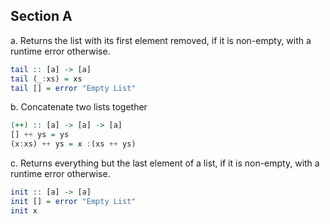 ## Section A

a. Returns the list with its first element removed, if it is non-empty, with a runtime error otherwise.

```haskell
tail :: [a] -> [a]
tail (_:xs) = xs
tail [] = error "Empty List"
```

b. Concatenate two lists together 

```haskell
(++) :: [a] -> [a] -> [a]
[] ++ ys = ys
(x:xs) ++ ys = x :(xs ++ ys)
```

c. Returns everything but the last element of a list, if it is non-empty, with a runtime error otherwise.

```Haskell
init :: [a] -> [a]
init [] = error "Empty List"
init x
```

